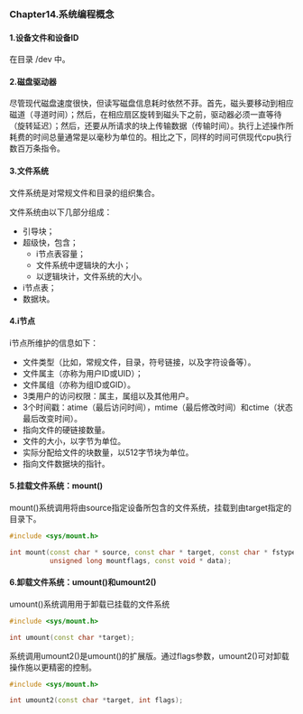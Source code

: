 ### Chapter14.系统编程概念



#### 1.设备文件和设备ID

在目录 /dev 中。



#### 2.磁盘驱动器

尽管现代磁盘速度很快，但读写磁盘信息耗时依然不菲。首先，磁头要移动到相应磁道（寻道时间）；然后，在相应扇区旋转到磁头下之前，驱动器必须一直等待（旋转延迟）；然后，还要从所请求的块上传输数据（传输时间）。执行上述操作所耗费的时间总量通常是以毫秒为单位的。相比之下，同样的时间可供现代cpu执行数百万条指令。



#### 3.文件系统

文件系统是对常规文件和目录的组织集合。

文件系统由以下几部分组成：

+ 引导块；
+ 超级快，包含；
  + i节点表容量；
  + 文件系统中逻辑块的大小；
  + 以逻辑块计，文件系统的大小。
+ i节点表；
+ 数据块。



#### 4.i节点

i节点所维护的信息如下：

+ 文件类型（比如，常规文件，目录，符号链接，以及字符设备等）。
+ 文件属主（亦称为用户ID或UID）；
+ 文件属组（亦称为组ID或GID）。
+ 3类用户的访问权限：属主，属组以及其他用户。
+ 3个时间戳：atime（最后访问时间），mtime（最后修改时间）和ctime（状态最后改变时间）。
+ 指向文件的硬链接数量。
+ 文件的大小，以字节为单位。
+ 实际分配给文件的块数量，以512字节块为单位。
+ 指向文件数据块的指针。



#### 5.挂载文件系统：mount()

mount()系统调用将由source指定设备所包含的文件系统，挂载到由target指定的目录下。

```c++
#include <sys/mount.h>

int mount(const char * source, const char * target, const char * fstype, 
          unsigned long mountflags, const void * data);
```





#### 6.卸载文件系统：umount()和umount2()

umount()系统调用用于卸载已挂载的文件系统

```c++
#include <sys/mount.h>

int umount(const char *target);
```

系统调用umount2()是umount()的扩展版。通过flags参数，umount2()可对卸载操作施以更精密的控制。

```c++
#include <sys/mount.h>

int umount2(const char *target, int flags);
```



